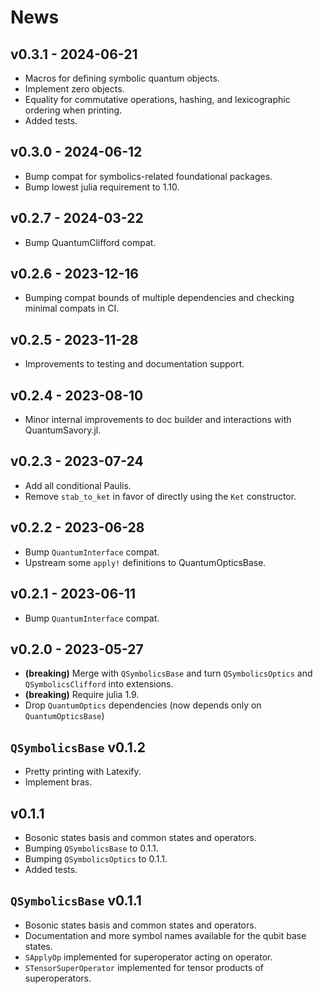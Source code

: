 # News

## v0.3.1 - 2024-06-21

- Macros for defining symbolic quantum objects.
- Implement zero objects.
- Equality for commutative operations, hashing, and lexicographic ordering when printing.
- Added tests.
  
## v0.3.0 - 2024-06-12

- Bump compat for symbolics-related foundational packages.
- Bump lowest julia requirement to 1.10.

## v0.2.7 - 2024-03-22

- Bump QuantumClifford compat.

## v0.2.6 - 2023-12-16

- Bumping compat bounds of multiple dependencies and checking minimal compats in CI.

## v0.2.5 - 2023-11-28

- Improvements to testing and documentation support.

## v0.2.4 - 2023-08-10

- Minor internal improvements to doc builder and interactions with QuantumSavory.jl.

## v0.2.3 - 2023-07-24

- Add all conditional Paulis.
- Remove `stab_to_ket` in favor of directly using the `Ket` constructor.

## v0.2.2 - 2023-06-28 

- Bump `QuantumInterface` compat.
- Upstream some `apply!` definitions to QuantumOpticsBase.

## v0.2.1 - 2023-06-11 

- Bump `QuantumInterface` compat.

## v0.2.0 - 2023-05-27

- **(breaking)** Merge with `QSymbolicsBase` and turn `QSymbolicsOptics` and `QSymbolicsClifford` into extensions.
- **(breaking)** Require julia 1.9.
- Drop `QuantumOptics` dependencies (now depends only on `QuantumOpticsBase`)

## `QSymbolicsBase` v0.1.2

- Pretty printing with Latexify.
- Implement bras.

## v0.1.1

- Bosonic states basis and common states and operators.
- Bumping `QSymbolicsBase` to 0.1.1.
- Bumping `QSymbolicsOptics` to 0.1.1.
- Added tests.

## `QSymbolicsBase` v0.1.1

- Bosonic states basis and common states and operators.
- Documentation and more symbol names available for the qubit base states.
- `SApplyOp` implemented for superoperator acting on operator.
- `STensorSuperOperator` implemented for tensor products of superoperators.
